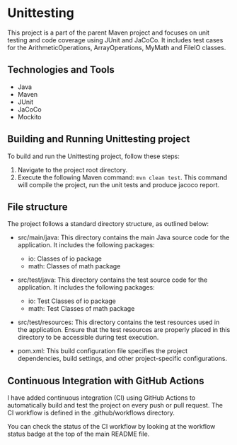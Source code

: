 # Unittesting
This project is a part of the parent Maven project and focuses on unit testing and code coverage using JUnit and JaCoCo. It includes test cases for the ArithmeticOperations, ArrayOperations, MyMath and FileIO classes.

## Technologies and Tools
* Java
* Maven
* JUnit
* JaCoCo
* Mockito

## Building and Running Unittesting project
To build and run the Unittesting project, follow these steps:

1. Navigate to the project root directory.
2. Execute the following Maven command:
`mvn clean test`. This command will compile the project, run the unit tests and produce jacoco report.

## File structure
The project follows a standard directory structure, as outlined below:

* src/main/java: This directory contains the main Java source code for the application. It includes the following packages:
  * io: Classes of io package
  * math: Classes of math package
* src/test/java: This directory contains the test source code for the application. It includes the following packages:
  * io: Test Classes of io package
  * math: Test Classes of math package
* src/test/resources: This directory contains the test resources used in the application. Ensure that the test resources are properly placed in this directory to be accessible during test execution.

* pom.xml: This build configuration file specifies the project dependencies, build settings, and other project-specific configurations.


## Continuous Integration with GitHub Actions
I have added continuous integration (CI) using GitHub Actions to automatically build and test the project on every push or pull request. The CI workflow is defined in the .github/workflows directory.

You can check the status of the CI workflow by looking at the workflow status badge at the top of the main README file.
